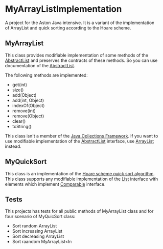 # MyArrayListImplementation
A project for the Aston Java intensive. It is a variant of the implementation of ArrayList and quick sorting according to the Hoare scheme.

## MyArrayList

This class provides modifiable implementation of some methods of the 
[AbstractList](https://docs.oracle.com/en/java/javase/17/docs/api/java.base/java/util/AbstractList.html) and preserves the contracts of these methods. 
So you can use documentation of the [AbstractList](https://docs.oracle.com/en/java/javase/17/docs/api/java.base/java/util/AbstractList.html).

The following methods are implemented:
* get(int)
* size()
* add(Object)
* add(int, Object)
* indexOf(Object)
* remove(int)
* remove(Object)
* clear()
* toString()

This class isn't a member of the [Java Collections Framework](https://docs.oracle.com/javase/8/docs/api/java/util/Collections.html). 
If you want to use modifiable implementation of the [AbstractList](https://docs.oracle.com/en/java/javase/17/docs/api/java.base/java/util/AbstractList.html) interface, 
use [ArrayList](https://docs.oracle.com/en/java/javase/17/docs/api/java.base/java/util/ArrayList.html) instead.

## MyQuickSort

This class is an implementation of the [Hoare scheme quick sort algorithm](https://en.wikipedia.org/wiki/Quicksort#Hoare_partition_scheme).
This class supports any modifiable implementation of the [List](https://docs.oracle.com/en/java/javase/17/docs/api/java.base/java/util/List.html#indexOf(java.lang.Object)) interface 
with elements which implement [Comparable](https://docs.oracle.com/en/java/javase/17/docs/api/java.base/java/lang/Comparable.html) interface.

## Tests

This projects has tests for all public methods of MyArrayList class and for four scenario of MyQuicSort class:
* Sort random ArrayList<Integer>
* Sort increasing ArrayList<Integer>
* Sort decreasing ArrayList<Integer>
* Sort raandom MyArrayList<In
